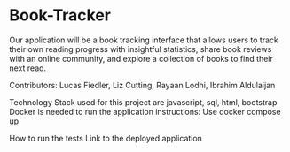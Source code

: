# Book-Tracker
 Our application will be a book tracking interface that allows users to track their own reading progress with insightful statistics, share book reviews with an online community, and explore a collection of books to find their next read. 

Contributors: Lucas Fiedler, Liz Cutting, Rayaan Lodhi, Ibrahim Aldulaijan

Technology Stack used for this project are javascript, sql, html, bootstrap
Docker is needed to run the application
instructions:
    Use docker compose up 



How to run the tests
Link to the deployed application